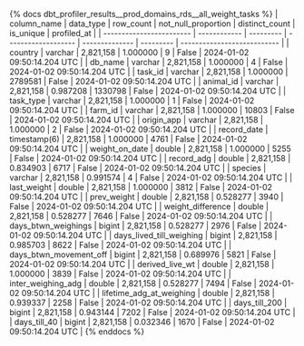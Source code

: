 {% docs dbt_profiler_results__prod_domains_rds__all_weight_tasks  %}
| column_name              | data_type    | row_count | not_null_proportion | distinct_count | is_unique | profiled_at                 |
| ------------------------ | ------------ | --------- | ------------------- | -------------- | --------- | --------------------------- |
| country                  | varchar      | 2,821,158 |            1.000000 |              9 |     False | 2024-01-02 09:50:14.204 UTC |
| db_name                  | varchar      | 2,821,158 |            1.000000 |              4 |     False | 2024-01-02 09:50:14.204 UTC |
| task_id                  | varchar      | 2,821,158 |            1.000000 |        2789581 |     False | 2024-01-02 09:50:14.204 UTC |
| animal_id                | varchar      | 2,821,158 |            0.987208 |        1330798 |     False | 2024-01-02 09:50:14.204 UTC |
| task_type                | varchar      | 2,821,158 |            1.000000 |              1 |     False | 2024-01-02 09:50:14.204 UTC |
| farm_id                  | varchar      | 2,821,158 |            1.000000 |          10803 |     False | 2024-01-02 09:50:14.204 UTC |
| origin_app               | varchar      | 2,821,158 |            1.000000 |              2 |     False | 2024-01-02 09:50:14.204 UTC |
| record_date              | timestamp(6) | 2,821,158 |            1.000000 |           4761 |     False | 2024-01-02 09:50:14.204 UTC |
| weight_on_date           | double       | 2,821,158 |            1.000000 |           5255 |     False | 2024-01-02 09:50:14.204 UTC |
| record_adg               | double       | 2,821,158 |            0.834903 |           6717 |     False | 2024-01-02 09:50:14.204 UTC |
| species                  | varchar      | 2,821,158 |            0.991574 |              4 |     False | 2024-01-02 09:50:14.204 UTC |
| last_weight              | double       | 2,821,158 |            1.000000 |           3812 |     False | 2024-01-02 09:50:14.204 UTC |
| prev_weight              | double       | 2,821,158 |            0.528277 |           3940 |     False | 2024-01-02 09:50:14.204 UTC |
| weight_difference        | double       | 2,821,158 |            0.528277 |           7646 |     False | 2024-01-02 09:50:14.204 UTC |
| days_btwn_weighings      | bigint       | 2,821,158 |            0.528277 |           2976 |     False | 2024-01-02 09:50:14.204 UTC |
| days_lived_till_weighing | bigint       | 2,821,158 |            0.985703 |           8622 |     False | 2024-01-02 09:50:14.204 UTC |
| days_btwn_movement_off   | bigint       | 2,821,158 |            0.689976 |           5821 |     False | 2024-01-02 09:50:14.204 UTC |
| derived_live_wt          | double       | 2,821,158 |            1.000000 |           3839 |     False | 2024-01-02 09:50:14.204 UTC |
| inter_weighing_adg       | double       | 2,821,158 |            0.528277 |           7494 |     False | 2024-01-02 09:50:14.204 UTC |
| lifetime_adg_at_weighing | double       | 2,821,158 |            0.939337 |           2258 |     False | 2024-01-02 09:50:14.204 UTC |
| days_till_200            | bigint       | 2,821,158 |            0.943144 |           7202 |     False | 2024-01-02 09:50:14.204 UTC |
| days_till_40             | bigint       | 2,821,158 |            0.032346 |           1670 |     False | 2024-01-02 09:50:14.204 UTC |
{% enddocs %}
